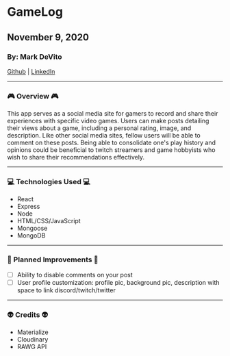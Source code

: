 # GameLog

## November 9, 2020

### By: Mark DeVito

[Github](https://github.com/markdv123) | [LinkedIn](https://www.linkedin.com/in/markdv123/)
***

### :video_game: Overview :video_game:

This app serves as a social media site for gamers to record and share their experiences with specific video games. Users can make posts detailing their views about a game, including a personal rating, image, and description. Like other social media sites, fellow users will be able to comment on these posts. Being able to consolidate one's play history and opinions could be beneficial to twitch streamers and game hobbyists who wish to share their recommendations effectively. 
***

### :computer: Technologies Used :computer:

* React
* Express
* Node
* HTML/CSS/JavaScript
* Mongoose
* MongoDB
***

### :memo: Planned Improvements :memo:

- [ ] Ability to disable comments on your post
- [ ] User profile customization: profile pic, background pic, description with space to link discord/twitch/twitter
***

### :alien: Credits :alien:
- Materialize
- Cloudinary
- RAWG API